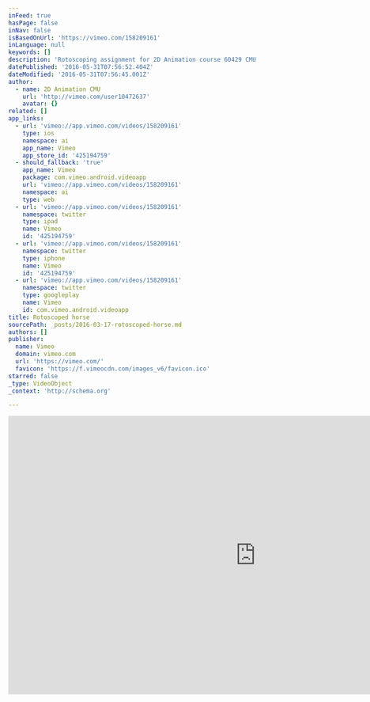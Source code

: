 ```yaml
---
inFeed: true
hasPage: false
inNav: false
isBasedOnUrl: 'https://vimeo.com/158209161'
inLanguage: null
keywords: []
description: 'Rotoscoping assignment for 2D Animation course 60429 CMU School of art animation.molleindustria.org/ Based on a Eadweard Muybridge plate. Music by Mouse on Mars http://www.mouseonmars.com/niun-niggung/'
datePublished: '2016-05-31T07:56:52.404Z'
dateModified: '2016-05-31T07:56:45.001Z'
author:
  - name: 2D Animation CMU
    url: 'http://vimeo.com/user10472637'
    avatar: {}
related: []
app_links:
  - url: 'vimeo://app.vimeo.com/videos/158209161'
    type: ios
    namespace: ai
    app_name: Vimeo
    app_store_id: '425194759'
  - should_fallback: 'true'
    app_name: Vimeo
    package: com.vimeo.android.videoapp
    url: 'vimeo://app.vimeo.com/videos/158209161'
    namespace: ai
    type: web
  - url: 'vimeo://app.vimeo.com/videos/158209161'
    namespace: twitter
    type: ipad
    name: Vimeo
    id: '425194759'
  - url: 'vimeo://app.vimeo.com/videos/158209161'
    namespace: twitter
    type: iphone
    name: Vimeo
    id: '425194759'
  - url: 'vimeo://app.vimeo.com/videos/158209161'
    namespace: twitter
    type: googleplay
    name: Vimeo
    id: com.vimeo.android.videoapp
title: Rotoscoped horse
sourcePath: _posts/2016-03-17-rotoscoped-horse.md
authors: []
publisher:
  name: Vimeo
  domain: vimeo.com
  url: 'https://vimeo.com/'
  favicon: 'https://f.vimeocdn.com/images_v6/favicon.ico'
starred: false
_type: VideoObject
_context: 'http://schema.org'

---
```

<iframe src="https://cdn.embedly.com/widgets/media.html?src=https%3A%2F%2Fplayer.vimeo.com%2Fvideo%2F158209161&amp;url=https%3A%2F%2Fvimeo.com%2F158209161&amp;image=http%3A%2F%2Fi.vimeocdn.com%2Fvideo%2F559669978_1280.jpg&amp;key=b7d04c9b404c499eba89ee7072e1c4f7&amp;type=text%2Fhtml&amp;schema=vimeo" width="1000" height="563" scrolling="no" frameborder="0" allowfullscreen="allowfullscreen" style=""></iframe>